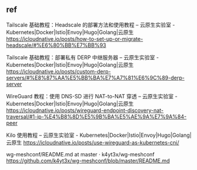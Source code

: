 ## ref

Tailscale 基础教程：Headscale 的部署方法和使用教程 – 云原生实验室 - Kubernetes|Docker|Istio|Envoy|Hugo|Golang|云原生
https://icloudnative.io/posts/how-to-set-up-or-migrate-headscale/#%E6%80%BB%E7%BB%93

Tailscale 基础教程：部署私有 DERP 中继服务器 – 云原生实验室 - Kubernetes|Docker|Istio|Envoy|Hugo|Golang|云原生
https://icloudnative.io/posts/custom-derp-servers/#%E8%87%AA%E5%BB%BA%E7%A7%81%E6%9C%89-derp-server

WireGuard 教程：使用 DNS-SD 进行 NAT-to-NAT 穿透 – 云原生实验室 - Kubernetes|Docker|Istio|Envoy|Hugo|Golang|云原生
https://icloudnative.io/posts/wireguard-endpoint-discovery-nat-traversal/#1-ip-%E4%B8%8D%E5%9B%BA%E5%AE%9A%E7%9A%84-peer

Kilo 使用教程 – 云原生实验室 - Kubernetes|Docker|Istio|Envoy|Hugo|Golang|云原生
https://icloudnative.io/posts/use-wireguard-as-kubernetes-cni/

wg-meshconf/README.md at master · k4yt3x/wg-meshconf
https://github.com/k4yt3x/wg-meshconf/blob/master/README.md

